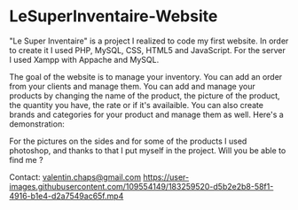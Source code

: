 # LeSuperInventaire-Website
 
 "Le Super Inventaire" is a project I realized to code my first website. In order to create it I used PHP, MySQL, CSS, HTML5 and JavaScript. For the server I used Xampp with Appache and MySQL.

The goal of the website is to manage your inventory. You can add an order from your clients and manage them. You can add and manage your products by changing the name of the product, the picture of the product, the quantity you have, the rate or if it's availaible. You can also create brands and categories for your product and manage them as well. Here's a demonstration: 

For the pictures on the sides and for some of the products I used photoshop, and thanks to that I put myself in the project. 
Will you be able to find me ?

Contact: valentin.chaps@gmail.com
https://user-images.githubusercontent.com/109554149/183259520-d5b2e2b8-58f1-4916-b1e4-d2a7549ac65f.mp4

